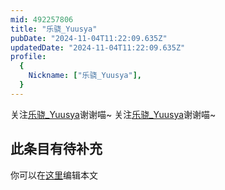 ```yaml
---
mid: 492257806
title: "乐骁_Yuusya"
pubDate: "2024-11-04T11:22:09.635Z"
updatedDate: "2024-11-04T11:22:09.635Z"
profile:
  {
    Nickname: ["乐骁_Yuusya"],
  }
---
```


关注[乐骁_Yuusya](https://space.bilibili.com/492257806)谢谢喵~ 关注[乐骁_Yuusya](https://space.bilibili.com/492257806)谢谢喵~

## 此条目有待补充
你可以在[这里](https://github.com/Yuhanawa/VTuber.ICU-Content/edit/master/v/乐骁_Yuusya/index.md)编辑本文
